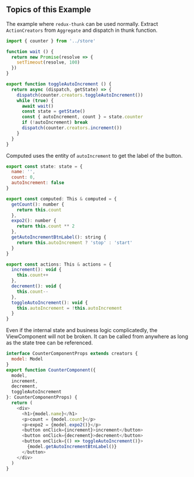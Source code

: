## Topics of this Example

The example where `redux-thunk` can be used normally.
Extract `ActionCreators` from `Aggregate` and dispatch in thunk function.

```javascript
import { counter } from '../store'

function wait () {
  return new Promise(resolve => {
    setTimeout(resolve, 100)
  })
}

export function toggleAutoIncrement () {
  return async (dispatch, getState) => {
    dispatch(counter.creators.toggleAutoIncrement())
    while (true) {
      await wait()
      const state = getState()
      const { autoIncrement, count } = state.counter
      if (!autoIncrement) break
      dispatch(counter.creators.increment())
    }
  }
}
```

Computed uses the entity of `autoIncrement` to get the label of the button.

```javascript
export const state: state = {
  name: '',
  count: 0,
  autoIncrement: false
}

export const computed: This & computed = {
  getCount(): number {
    return this.count
  },
  expo2(): number {
    return this.count ** 2
  },
  getAutoIncrementBtnLabel(): string {
    return this.autoIncrement ? 'stop' : 'start'
  }
}

export const actions: This & actions = {
  increment(): void {
    this.count++
  },
  decrement(): void {
    this.count--
  },
  toggleAutoIncrement(): void {
    this.autoIncrement = !this.autoIncrement
  }
}
```

Even if the internal state and business logic complicatedly, the ViewComponent will not be broken.
It can be called from anywhere as long as the state tree can be referenced.

```javascript
interface CounterComponentProps extends creators {
  model: Model
}
export function CounterComponent({
  model,
  increment,
  decrement,
  toggleAutoIncrement
}: CounterComponentProps) {
  return (
    <div>
      <h1>{model.name}</h1>
      <p>count = {model.count}</p>
      <p>expo2 = {model.expo2()}</p>
      <button onClick={increment}>increment</button>
      <button onClick={decrement}>decrement</button>
      <button onClick={() => toggleAutoIncrement()}>
        {model.getAutoIncrementBtnLabel()}
      </button>
    </div>
  )
}
```